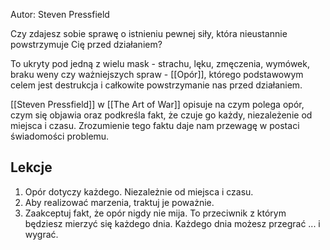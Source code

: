 Autor: Steven Pressfield

Czy zdajesz sobie sprawę o istnieniu pewnej siły, która nieustannie powstrzymuje Cię przed działaniem?

To ukryty pod jedną z wielu mask - strachu, lęku, zmęczenia, wymówek, braku weny czy ważniejszych spraw - [[Opór]], którego podstawowym celem jest destrukcja i całkowite powstrzymanie nas przed działaniem.

[[Steven Pressfield]] w [[The Art of War]] opisuje na czym polega opór, czym się objawia oraz podkreśla fakt, że czuje go każdy, niezależenie od miejsca i czasu. Zrozumienie tego faktu daje nam przewagę w postaci świadomości problemu.

## Lekcje
1. Opór dotyczy każdego. Niezależnie od miejsca i czasu.
2. Aby realizować marzenia, traktuj je poważnie. 
3. Zaakceptuj fakt, że opór nigdy nie mija. To przeciwnik z którym będziesz mierzyć się każdego dnia. Każdego dnia możesz przegrać ... i wygrać.
